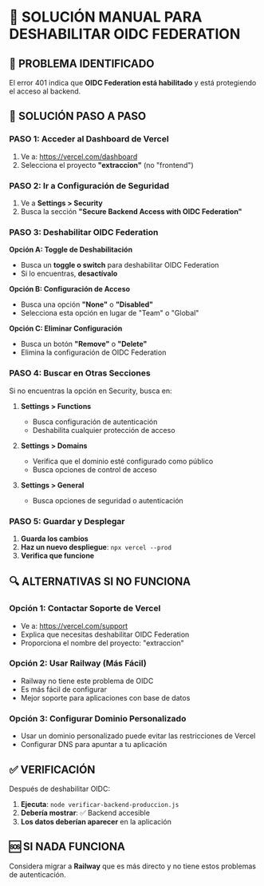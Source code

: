 # 🔧 SOLUCIÓN MANUAL PARA DESHABILITAR OIDC FEDERATION

## 🚨 PROBLEMA IDENTIFICADO
El error 401 indica que **OIDC Federation está habilitado** y está protegiendo el acceso al backend.

## 🔧 SOLUCIÓN PASO A PASO

### **PASO 1: Acceder al Dashboard de Vercel**
1. Ve a: https://vercel.com/dashboard
2. Selecciona el proyecto **"extraccion"** (no "frontend")

### **PASO 2: Ir a Configuración de Seguridad**
1. Ve a **Settings > Security**
2. Busca la sección **"Secure Backend Access with OIDC Federation"**

### **PASO 3: Deshabilitar OIDC Federation**
**Opción A: Toggle de Deshabilitación**
- Busca un **toggle o switch** para deshabilitar OIDC Federation
- Si lo encuentras, **desactívalo**

**Opción B: Configuración de Acceso**
- Busca una opción **"None"** o **"Disabled"**
- Selecciona esta opción en lugar de "Team" o "Global"

**Opción C: Eliminar Configuración**
- Busca un botón **"Remove"** o **"Delete"**
- Elimina la configuración de OIDC Federation

### **PASO 4: Buscar en Otras Secciones**
Si no encuentras la opción en Security, busca en:

1. **Settings > Functions**
   - Busca configuración de autenticación
   - Deshabilita cualquier protección de acceso

2. **Settings > Domains**
   - Verifica que el dominio esté configurado como público
   - Busca opciones de control de acceso

3. **Settings > General**
   - Busca opciones de seguridad o autenticación

### **PASO 5: Guardar y Desplegar**
1. **Guarda los cambios**
2. **Haz un nuevo despliegue**: `npx vercel --prod`
3. **Verifica que funcione**

## 🔍 ALTERNATIVAS SI NO FUNCIONA

### **Opción 1: Contactar Soporte de Vercel**
- Ve a: https://vercel.com/support
- Explica que necesitas deshabilitar OIDC Federation
- Proporciona el nombre del proyecto: "extraccion"

### **Opción 2: Usar Railway (Más Fácil)**
- Railway no tiene este problema de OIDC
- Es más fácil de configurar
- Mejor soporte para aplicaciones con base de datos

### **Opción 3: Configurar Dominio Personalizado**
- Usar un dominio personalizado puede evitar las restricciones de Vercel
- Configurar DNS para apuntar a tu aplicación

## ✅ VERIFICACIÓN
Después de deshabilitar OIDC:

1. **Ejecuta**: `node verificar-backend-produccion.js`
2. **Debería mostrar**: ✅ Backend accesible
3. **Los datos deberían aparecer** en la aplicación

## 🆘 SI NADA FUNCIONA
Considera migrar a **Railway** que es más directo y no tiene estos problemas de autenticación. 